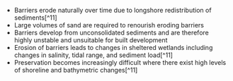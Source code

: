 - Barriers erode naturally over time due to longshore redistribution of sediments[^11]
- Large volumes of sand are required to renourish eroding barriers
- Barriers develop from unconsolidated sediments and are therefore highly unstable and unsuitable for built development
- Erosion of barriers leads to changes in sheltered wetlands including changes in salinity, tidal range, and sediment load[^11]
- Preservation becomes increasingly difficult where there exist high levels of shoreline and bathymetric changes[^11]